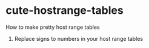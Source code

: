 # cute-hostrange-tables
How to make pretty host range tables


1. Replace signs to numbers in your host range tables
